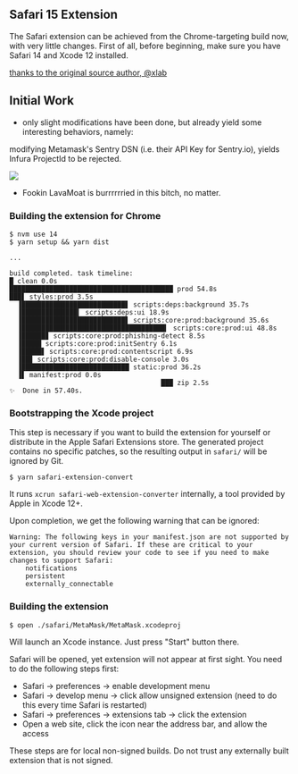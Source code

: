 ## Safari 15 Extension

The Safari extension can be achieved from the Chrome-targeting build now, with very little changes.
First of all, before beginning, make sure you have Safari 14 and Xcode 12 installed.

[thanks to the original source author, @xlab](https://github.com/InjectiveLabs/metamask-extension/blob/safari-extension/docs/build-for-safari.md)

## Initial Work

- only slight modifications have been done, but already yield some interesting behaviors, namely:

modifying Metamask's Sentry DSN (i.e. their API Key for Sentry.io), yields Infura ProjectId to be rejected.

![](https://d.pr/i/QX6YyO.jpg)

- Fookin LavaMoat is burrrrrried in this bitch, no matter.


### Building the extension for Chrome

```
$ nvm use 14
$ yarn setup && yarn dist

...

build completed. task timeline:
█ clean 0.0s
█████████████████████████████████████████ prod 54.8s
███▋ styles:prod 3.5s
  ▐██████████████████████████▋ scripts:deps:background 35.7s
  ▐██████████████▍ scripts:deps:ui 18.9s
  ▐██████████████████████████▋ scripts:core:prod:background 35.6s
  ▐████████████████████████████████████▎ scripts:core:prod:ui 48.8s
  ▐██████▊ scripts:core:prod:phishing-detect 8.5s
  ▐█████ scripts:core:prod:initSentry 6.1s
  ▐█████▋ scripts:core:prod:contentscript 6.9s
  ▐██▊ scripts:core:prod:disable-console 3.0s
  ▐███████████████████████████ static:prod 36.2s
  ▐▋ manifest:prod 0.0s
                                      ███ zip 2.5s
✨  Done in 57.40s.
```

### Bootstrapping the Xcode project

This step is necessary if you want to build the extension for yourself or distribute in the Apple Safari Extensions store. The generated project contains no specific patches, so the resulting output in `safari/` will be ignored by Git.

```
$ yarn safari-extension-convert
```

It runs `xcrun safari-web-extension-converter` internally, a tool provided by Apple in Xcode 12+.

Upon completion, we get the following warning that can be ignored:
```
Warning: The following keys in your manifest.json are not supported by your current version of Safari. If these are critical to your extension, you should review your code to see if you need to make changes to support Safari:
	notifications
	persistent
	externally_connectable
```

### Building the extension

```
$ open ./safari/MetaMask/MetaMask.xcodeproj
```

Will launch an Xcode instance. Just press "Start" button there.

Safari will be opened, yet extension will not appear at first sight. You need to do the following steps first:

* Safari -> preferences -> enable development menu
* Safari -> develop menu -> click allow unsigned extension (need to do this every time Safari is restarted)
* Safari -> preferences -> extensions tab -> click the extension
* Open a web site, click the icon near the address bar, and allow the access

These steps are for local non-signed builds. Do not trust any externally built extension that is not signed.
